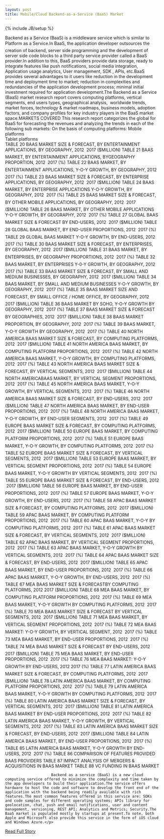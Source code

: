 ```yaml
---
layout: post
title: Mobile/Cloud Backend-as-a-Service (BaaS) Market
---
```

{% include JB/setup %}<p>Backend as a Service (BaaS) is a middleware service which is similar to Platform as a Service.In BaaS, the application developer outsources the creation of backend, server side programming and the development of server side code blocks to a third party service provider called a BaaS provider.In addition to this, BaaS providers provide data storage, ready to integrate features like push notifications, social media integration, Application usage analytics, User management, SDK , APIs, etc.BaaS provides several advantages to it users like reduction in the development time and deployment time to market; reduction in complexities and redundancies of the application development process; minimal initial investment required for application development.The Backend as a Service (BaaS) market research report covers computing platforms, vertical segments, end users types, geographical analysis,  worldwide trends, market forces, technology & market roadmaps, business models, adoption factors, and company profiles for key industry players in the BaaS market space.MARKETS COVERED
  This research report categorizes the global for BaaS for forecasting the revenues and analyzing the trends in each of the following sub markets:
  On the basis of computing platforms:
  Mobile platforms   
Tablet platforms   
TABLE 20 BAAS MARKET SIZE & FORECAST, BY ENTERTAINMENT APPLICATIONS, BY GEOGRAPHY, 2012  2017 ($MILLION)
TABLE 21 BAAS MARKET, BY ENTERTAINMENT APPLICATIONS, BYGEOGRAPHY PROPORTION, 2012  2017 (%)
TABLE 22 BAAS MARKET, BY ENTERTAINMENT APPLICATIONS, Y-O-Y GROWTH, BY GEOGRAPHY, 2012  2017 (%)
TABLE 23 BAAS MARKET SIZE & FORECAST, BY ENTERPRISE APPLICATIONS, BY GEOGRAPHY, 2012  2017 ($MILLION)
TABLE 24 BAAS MARKET, BY ENTERPRISE APPLICATIONS Y-O-Y GROWTH, BY GEOGRAPHY, 2012  2017 (%)
TABLE 25 BAAS MARKET SIZE & FORECAST, BY OTHER MOBILE APPLICATIONS, BY GEOGRAPHY, 2012  2017 ($MILLION)
TABLE 26 BAAS MARKET, BY OTHER MOBILE APPLICATIONS Y-O-Y GROWTH, BY GEOGRAPHY, 2012  2017 (%)
TABLE 27 GLOBAL BAAS MARKET SIZE & FORECAST BY END-USERS, 2012  2017 ($MILLION)
TABLE 28 GLOBAL BAAS MARKET, BY END-USER PROPORTIONS, 2012  2017 (%)
TABLE 29 GLOBAL BAAS MARKET Y-O-Y GROWTH, BY END-USERS, 2012  2017 (%)
TABLE 30 BAAS MARKET SIZE & FORECAST, BY ENTERPRISES, BY GEOGRAPHY, 2012  2017 ($MILLION)
TABLE 31 BAAS MARKET, BY ENTERPRISES, BY GEOGRAPHY PROPORTIONS, 2012  2017 (%)
TABLE 32 BAAS MARKET, BY ENTERPRISES Y-0-Y GROWTH, BY GEOGRAPHY, 2012  2017 (%)
TABLE 33 BAAS MARKET SIZE & FORECAST, BY SMALL AND MEDIUM BUSINESSES, BY GEOGRAPHY, 2012  2017 ($MILLION)
TABLE 34 BAAS MARKET, BY SMALL AND MEDIUM BUSINESSES Y-O-Y GROWTH, BY GEOGRAPHY, 2012  2017 (%)
TABLE 35 BAAS MARKET SIZE AND FORECAST, BY SMALL OFFICE / HOME OFFICE, BY GEOGRAPHY, 2012  2017 ($MILLION)
TABLE 36 BAAS MARKET BY SOHO, Y-O-Y GROWTH BY GEOGRAPHY, 2012  2017 (%)
TABLE 37 BAAS MARKET SIZE & FORECAST BY GEOGRAPHIES, 2012  2017 ($MILLION)
TABLE 38 BAAS MARKET PROPORTION, BY GEOGRAPHY, 2012  2017 (%)
TABLE 39 BAAS MARKET, Y-O-Y GROWTH BY GEOGRAPHY, 2012  2017 (%)
TABLE 40 NORTH AMERICA BAAS MARKET SIZE & FORECAST, BY COMPUTING PLATFORMS, 2012  2017 ($MILLION)
TABLE 41 NORTH AMERICA BAAS MARKET, BY COMPUTING PLATFORM PROPORTIONS, 2012  2017 (%)
TABLE 42 NORTH AMERICA BAAS MARKET, Y-O-Y GROWTH, BY COMPUTING PLATFORMS, 2012  2017 (%)
TABLE 43 NORTH AMERICA BAAS MARKET SIZE & FORECAST, BY VERTICAL SEGMENTS, 2012  2017 ($MILLION)
TABLE 44 NORTH AMERICABAAS MARKET, BY VERTICAL SEGMENT PROPORTIONS, 2012  2017 (%)
TABLE 45 NORTH AMERICA BAAS MARKET, Y-O-Y GROWTH, BY VERTICAL SEGMENTS, 2012  2017 (%)
TABLE 46 NORTH AMERICA BAAS MARKET SIZE & FORECAST, BY END-USERS, 2012  2017 ($MILLION)
TABLE 47 NORTH AMERICA BAAS MARKET, BY END-USER PROPORTIONS, 2012  2017 (%)
TABLE 48 NORTH AMERICA BAAS MARKET, Y-O-Y GROWTH, BY END-USER SEGMENTS, 2012  2017 (%)
TABLE 49 EUROPE BAAS MARKET SIZE & FORECAST, BY COMPUTING PLATFORMS, 2012  2017 ($MILLION)
TABLE 50 EUROPE BAAS MARKET, BY COMPUTING PLATFORM PROPORTIONS, 2012  2017 (%)
TABLE 51 EUROPE BAAS MARKET, Y-O-Y GROWTH, BY COMPUTING PLATFORMS, 2012  2017 (%)
TABLE 52 EUROPE BAAS MARKET SIZE & FORECAST, BY VERTICAL SEGMENTS, 2012  2017 ($MILLION)
TABLE 53 EUROPE BAAS MARKET, BY VERTICAL SEGMENT PROPORTIONS, 2012  2017 (%)
TABLE 54 EUROPE BAAS MARKET, Y-O-Y GROWTH BY VERTICAL SEGMENTS, 2012  2017 (%)
TABLE 55 EUROPE BAAS MARKET SIZE & FORECAST, BY END-USERS, 2012  2017 ($MILLION)
TABLE 56 EUROPE BAAS MARKET, BY END-USER PROPORTIONS, 2012  2017 (%)
TABLE 57 EUROPE BAAS MARKET, Y-O-Y GROWTH, BY END-USERS, 2012  2017 (%)
TABLE 58 APAC BAAS MARKET SIZE & FORECAST, BY COMPUTING PLATFORMS, 2012  2017 ($MILLION)
TABLE 59 APAC BAAS MARKET, BY COMPUTING PLATFORM PROPORTIONS, 2012  2017 (%)
TABLE 60 APAC BAAS MARKET, Y-O-Y BY COMPUTING PLATFORMS, 2012  2017 (%)
TABLE 61 APAC BAAS MARKET SIZE & FORECAST, BY VERTICAL SEGMENTS, 2012  2017 ($MILLION)
TABLE 62 APAC BAAS MARKET, BY VERTICAL SEGMENT PROPORTIONS, 2012  2017 (%)
TABLE 63 APAC BAAS MARKET, Y-O-Y GROWTH BY VERTICAL SEGMENTS, 2012  2017 (%)
TABLE 64 APAC BAAS MARKET SIZE & FORECAST, BY END-USERS, 2012  2017 ($MILLION)
TABLE 65 APAC BAAS MARKET, BY END-USER PROPORTIONS, 2012  2017 (%)
TABLE 66 APAC BAAS MARKET, Y-O-Y GROWTH, BY END-USERS, 2012  2017 (%)
TABLE 67 MEA BAAS MARKET SIZE & FORECASTBY COMPUTING PLATFORMS, 2012  2017 ($MILLION)
TABLE 68 MEA BAAS MARKET, BY COMPUTING PLATFORM PROPORTIONS, 2012  2017 (%)
TABLE 69 MEA BAAS MARKET, Y-O-Y GROWTH BY COMPUTING PLATFORMS, 2012  2017 (%)
TABLE 70 MEA BAAS MARKET SIZE & FORECAST BY VERTICAL SEGMENTS, 2012  2017 ($MILLION)
TABLE 71 MEA BAAS MARKET, BY VERTICAL SEGMENT PROPORTIONS, 2012  2017 (%)
TABLE 72 MEA BAAS MARKET: Y-O-Y GROWTH, BY VERTICAL SEGMENT, 2012  2017 (%)
TABLE 73 MEA BAAS MARKET, BY END-USER PROPORTIONS, 2012  2017 (%)
TABLE 74 MEA BAAS MARKET SIZE & FORECAST BY END-USERS, 2012  2017 ($MILLION)
TABLE 75 MEA BAAS MARKET, BY END-USER PROPORTIONS, 2012  2017 (%)
TABLE 76 MEA BAAS MARKET: Y-O-Y GROWTH BY END-USERS, 2012  2017 (%)
TABLE 77 LATIN AMERICA BAAS MARKET SIZE & FORECAST, BY COMPUTING PLATFORMS, 2012  2017 ($MILLION)
TABLE 78 LATIN AMERICA BAAS MARKET, BY COMPUTING PLATFORM PROPORTIONS, 2012  2017 (%)
TABLE 79 LATIN AMERICA BAAS MARKET, Y-O-Y GROWTH BY COMPUTING PLATFORMS, 2012  2017 (%)
TABLE 80 LATIN AMERICA BAAS MARKET SIZE & FORECAST, BY VERTICAL SEGMENTS, 2012  2017 ($MILLION)
TABLE 81 LATIN AMERICA BAAS MARKET BY END-USER PROPORTIONS, 2012  2017 (%)
TABLE 82 LATIN AMERICA BAAS MARKET, Y-O-Y GROWTH, BY VERTICAL SEGMENTS, 2012  2017 (%)
TABLE 83 LATIN AMERICA BAAS MARKET SIZE & FORECAST, BY END-USERS, 2012  2017 ($MILLION)
TABLE 84 LATIN AMERICA BAAS MARKET, BY END-USER PROPORTIONS, 2012  2017 (%)
TABLE 85 LATIN AMERICA BAAS MARKET, Y-O-Y GROWTH BY END-USERS, 2012  2017 (%)
TABLE 86 COMPARISON OF FEATURES PROVIDED BAAS PROVIDERS
TABLE 87 IMPACT ANALYSIS OF MERGERS & ACQUISITIONS IN BAAS MARKET
TABLE 88 VC FUNDING IN BAAS MARKET
          
                         Backend as a service (BaaS) is a new cloud computing service offered to minimize the complexity and time taken by the app developers to build their application.The service offers hardware to host the code and software to develop the front end of the application with the backend being readily available with rich features.The most common features offered in this service are: SDKs and code samples for different operating systems; APIs library for geolocation, chat, push and email notifications, user and content management, versioning, REST API; Analytics and Metrics; Security.The BaaS market is populated mostly by startups at present.To note, both Apple and Microsoft also provide this service in the form of iOS cloud and Windows Azure.</p>
<p><a href="http://www.marketsandmarkets.com/Market-Reports/mobile-backend-as-a-service-mbaas-market-813.html">Read Full Story</a></p>
